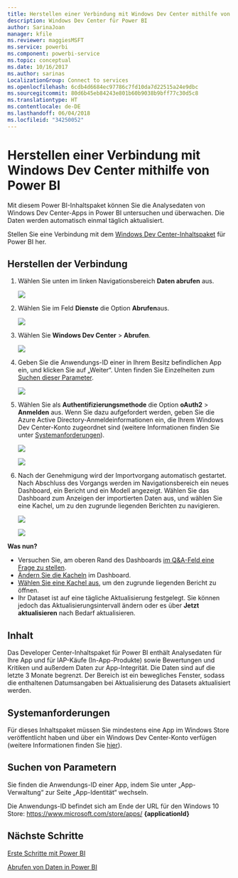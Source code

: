 ```yaml
---
title: Herstellen einer Verbindung mit Windows Dev Center mithilfe von Power BI
description: Windows Dev Center für Power BI
author: SarinaJoan
manager: kfile
ms.reviewer: maggiesMSFT
ms.service: powerbi
ms.component: powerbi-service
ms.topic: conceptual
ms.date: 10/16/2017
ms.author: sarinas
LocalizationGroup: Connect to services
ms.openlocfilehash: 6cdb4d6684ec97786c7fd10da7d22515a24e9dbc
ms.sourcegitcommit: 80d6b45eb84243e801b60b9038b9bff77c30d5c8
ms.translationtype: HT
ms.contentlocale: de-DE
ms.lasthandoff: 06/04/2018
ms.locfileid: "34250052"
---
```

# <a name="connect-to-windows-dev-center-with-power-bi"></a>Herstellen einer Verbindung mit Windows Dev Center mithilfe von Power BI
Mit diesem Power BI-Inhaltspaket können Sie die Analysedaten von Windows Dev Center-Apps in Power BI untersuchen und überwachen. Die Daten werden automatisch einmal täglich aktualisiert.

Stellen Sie eine Verbindung mit dem [Windows Dev Center-Inhaltspaket](https://app.powerbi.com/getdata/services/devcenter) für Power BI her.

## <a name="how-to-connect"></a>Herstellen der Verbindung
1. Wählen Sie unten im linken Navigationsbereich **Daten abrufen** aus.
   
   ![](media/service-connect-to-windows-dev-center/getdata.png)
2. Wählen Sie im Feld **Dienste** die Option **Abrufen**aus.
   
   ![](media/service-connect-to-windows-dev-center/services.png)
3. Wählen Sie **Windows Dev Center** \> **Abrufen**.
   
   ![](media/service-connect-to-windows-dev-center/windowsdev.png)
4. Geben Sie die Anwendungs-ID einer in Ihrem Besitz befindlichen App ein, und klicken Sie auf „Weiter“. Unten finden Sie Einzelheiten zum [Suchen dieser Parameter](#FindingParams).
   
   ![](media/service-connect-to-windows-dev-center/params.png)
5. Wählen Sie als **Authentifizierungsmethode** die Option **oAuth2** \> **Anmelden** aus. Wenn Sie dazu aufgefordert werden, geben Sie die Azure Active Directory-Anmeldeinformationen ein, die Ihrem Windows Dev Center-Konto zugeordnet sind (weitere Informationen finden Sie unter [Systemanforderungen](#Requirements)).
   
    ![](media/service-connect-to-windows-dev-center/creds.png)
   
    ![](media/service-connect-to-windows-dev-center/creds2.png)
6. Nach der Genehmigung wird der Importvorgang automatisch gestartet. Nach Abschluss des Vorgangs werden im Navigationsbereich ein neues Dashboard, ein Bericht und ein Modell angezeigt. Wählen Sie das Dashboard zum Anzeigen der importierten Daten aus, und wählen Sie eine Kachel, um zu den zugrunde liegenden Berichten zu navigieren.
   
    ![](media/service-connect-to-windows-dev-center/dashboard.png)
   
    ![](media/service-connect-to-windows-dev-center/report.png)

**Was nun?**

* Versuchen Sie, am oberen Rand des Dashboards [im Q&A-Feld eine Frage zu stellen](power-bi-q-and-a.md).
* [Ändern Sie die Kacheln](service-dashboard-edit-tile.md) im Dashboard.
* [Wählen Sie eine Kachel aus](service-dashboard-tiles.md), um den zugrunde liegenden Bericht zu öffnen.
* Ihr Dataset ist auf eine tägliche Aktualisierung festgelegt. Sie können jedoch das Aktualisierungsintervall ändern oder es über **Jetzt aktualisieren** nach Bedarf aktualisieren.

## <a name="whats-included"></a>Inhalt
Das Developer Center-Inhaltspaket für Power BI enthält Analysedaten für Ihre App und für IAP-Käufe (In-App-Produkte) sowie Bewertungen und Kritiken und außerdem Daten zur App-Integrität. Die Daten sind auf die letzte 3 Monate begrenzt. Der Bereich ist ein bewegliches Fenster, sodass die enthaltenen Datumsangaben bei Aktualisierung des Datasets aktualisiert werden.

<a name="Requirements"></a>

## <a name="system-requirements"></a>Systemanforderungen
Für dieses Inhaltspaket müssen Sie mindestens eine App im Windows Store veröffentlicht haben und über ein Windows Dev Center-Konto verfügen (weitere Informationen finden Sie [hier](https://msdn.microsoft.com/windows/uwp/publish/manage-account-users)).

<a name="FindingParams"></a>

## <a name="finding-parameters"></a>Suchen von Parametern
Sie finden die Anwendungs-ID einer App, indem Sie unter „App-Verwaltung“ zur Seite „App-Identität“ wechseln.

Die Anwendungs-ID befindet sich am Ende der URL für den Windows 10 Store: https://www.microsoft.com/store/apps/ **{applicationId}**

## <a name="next-steps"></a>Nächste Schritte
[Erste Schritte mit Power BI](service-get-started.md)

[Abrufen von Daten in Power BI](service-get-data.md)

